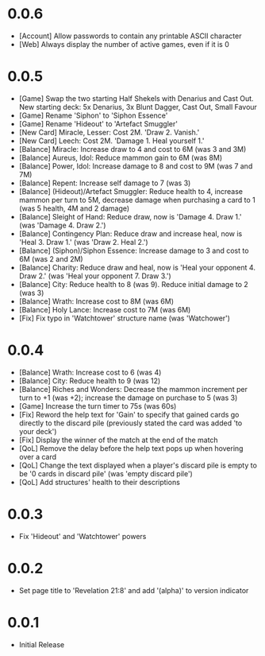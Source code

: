 # 0.0.6
- [Account] Allow passwords to contain any printable ASCII character
- [Web] Always display the number of active games, even if it is 0

# 0.0.5
- [Game] Swap the two starting Half Shekels with Denarius and Cast Out. New starting deck: 5x Denarius, 3x Blunt Dagger, Cast Out, Small Favour
- [Game] Rename 'Siphon' to 'Siphon Essence'
- [Game] Rename 'Hideout' to 'Artefact Smuggler'
- [New Card] Miracle, Lesser: Cost 2M. 'Draw 2. Vanish.'
- [New Card] Leech: Cost 2M. 'Damage 1. Heal yourself 1.'
- [Balance] Miracle: Increase draw to 4 and cost to 6M (was 3 and 3M)
- [Balance] Aureus, Idol: Reduce mammon gain to 6M (was 8M)
- [Balance] Power, Idol: Increase damage to 8 and cost to 9M (was 7 and 7M)
- [Balance] Repent: Increase self damage to 7 (was 3)
- [Balance] (Hideout)/Artefact Smuggler: Reduce health to 4, increase mammon per turn to 5M, decrease damage when purchasing a card to 1 (was 5 health, 4M and 2 damage)
- [Balance] Sleight of Hand: Reduce draw, now is 'Damage 4. Draw 1.' (was 'Damage 4. Draw 2.')
- [Balance] Contingency Plan: Reduce draw and increase heal, now is 'Heal 3. Draw 1.' (was 'Draw 2. Heal 2.')
- [Balance] (Siphon)/Siphon Essence: Increase damage to 3 and cost to 6M (was 2 and 2M)
- [Balance] Charity: Reduce draw and heal, now is 'Heal your opponent 4. Draw 2.' (was 'Heal your opponent 7. Draw 3.')
- [Balance] City: Reduce health to 8 (was 9). Reduce initial damage to 2 (was 3)
- [Balance] Wrath: Increase cost to 8M (was 6M)
- [Balance] Holy Lance: Increase cost to 7M (was 6M)
- [Fix] Fix typo in 'Watchtower' structure name (was 'Watchower')

# 0.0.4
- [Balance] Wrath: Increase cost to 6 (was 4)
- [Balance] City: Reduce health to 9 (was 12)
- [Balance] Riches and Wonders: Decrease the mammon increment per turn to +1 (was +2); increase the damage on purchase to 5 (was 3)
- [Game] Increase the turn timer to 75s (was 60s)
- [Fix] Reword the help text for 'Gain' to specify that gained cards go directly to the discard pile (previously stated the card was added 'to your deck')
- [Fix] Display the winner of the match at the end of the match
- [QoL] Remove the delay before the help text pops up when hovering over a card
- [QoL] Change the text displayed when a player's discard pile is empty to be '0 cards in discard pile' (was 'empty discard pile')
- [QoL] Add structures' health to their descriptions

# 0.0.3
- Fix 'Hideout' and 'Watchtower' powers

# 0.0.2
- Set page title to 'Revelation 21:8' and add '(alpha)' to version indicator

# 0.0.1
- Initial Release
